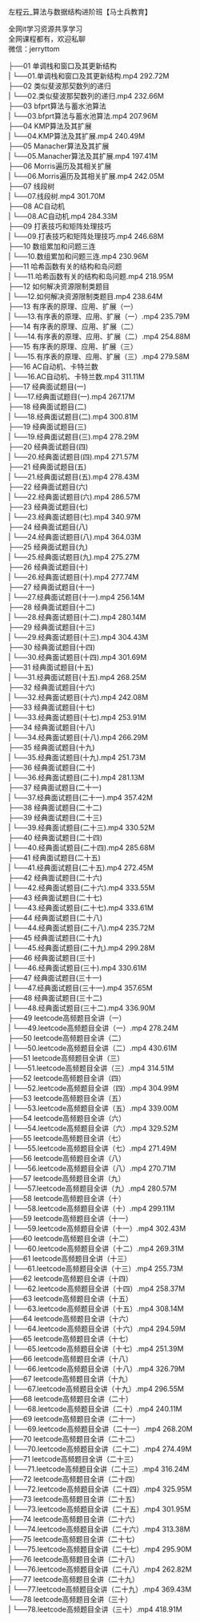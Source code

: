左程云_算法与数据结构进阶班【马士兵教育】

全网it学习资源共享学习<br>全网课程都有，欢迎私聊<br>微信：jerryttom<br>

├──01 单调栈和窗口及其更新结构<br> | └──01.单调栈和窗口及其更新结构.mp4 292.72M<br> ├──02 类似斐波那契数列的递归<br> | └──02.类似斐波那契数列的递归.mp4 232.66M<br> ├──03 bfprt算法与蓄水池算法<br> | └──03.bfprt算法与蓄水池算法.mp4 207.96M<br> ├──04 KMP算法及其扩展<br> | └──04.KMP算法及其扩展.mp4 240.49M<br> ├──05 Manacher算法及其扩展<br> | └──05.Manacher算法及其扩展.mp4 197.41M<br> ├──06 Morris遍历及其相关扩展<br> | └──06.Morris遍历及其相关扩展.mp4 242.05M<br> ├──07 线段树<br> | └──07.线段树.mp4 301.70M<br> ├──08 AC自动机<br> | └──08.AC自动机.mp4 284.33M<br> ├──09 打表技巧和矩阵处理技巧<br> | └──09.打表技巧和矩阵处理技巧.mp4 246.68M<br> ├──10 数组累加和问题三连<br> | └──10.数组累加和问题三连.mp4 230.96M<br> ├──11 哈希函数有关的结构和岛问题<br> | └──11.哈希函数有关的结构和岛问题.mp4 218.95M<br> ├──12 如何解决资源限制类题目<br> | └──12.如何解决资源限制类题目.mp4 238.64M<br> ├──13 有序表的原理、应用、扩展（一）<br> | └──13.有序表的原理、应用、扩展（一）.mp4 235.79M<br> ├──14 有序表的原理、应用、扩展（二）<br> | └──14.有序表的原理、应用、扩展（二）.mp4 254.88M<br> ├──15 有序表的原理、应用、扩展（三）<br> | └──15.有序表的原理、应用、扩展（三）.mp4 279.58M<br> ├──16 AC自动机、卡特兰数<br> | └──16.AC自动机、卡特兰数.mp4 311.11M<br> ├──17 经典面试题目(一)<br> | └──17.经典面试题目(一).mp4 267.17M<br> ├──18 经典面试题目(二)<br> | └──18.经典面试题目(二).mp4 300.81M<br> ├──19 经典面试题目(三)<br> | └──19.经典面试题目(三).mp4 278.29M<br> ├──20 经典面试题目(四)<br> | └──20.经典面试题目(四).mp4 271.57M<br> ├──21 经典面试题目(五)<br> | └──21.经典面试题目(五).mp4 278.43M<br> ├──22 经典面试题目(六)<br> | └──22.经典面试题目(六).mp4 286.57M<br> ├──23 经典面试题目(七)<br> | └──23.经典面试题目(七).mp4 340.97M<br> ├──24 经典面试题目(八)<br> | └──24.经典面试题目(八).mp4 364.03M<br> ├──25 经典面试题目(九)<br> | └──25.经典面试题目(九).mp4 275.27M<br> ├──26 经典面试题目(十)<br> | └──26.经典面试题目(十).mp4 277.74M<br> ├──27 经典面试题目(十一)<br> | └──27.经典面试题目(十一).mp4 256.14M<br> ├──28 经典面试题目(十二)<br> | └──28.经典面试题目(十二).mp4 280.14M<br> ├──29 经典面试题目(十三)<br> | └──29.经典面试题目(十三).mp4 304.43M<br> ├──30 经典面试题目(十四)<br> | └──30.经典面试题目(十四).mp4 301.69M<br> ├──31 经典面试题目(十五)<br> | └──31.经典面试题目(十五).mp4 268.25M<br> ├──32 经典面试题目(十六)<br> | └──32.经典面试题目(十六).mp4 242.08M<br> ├──33 经典面试题目(十七)<br> | └──33.经典面试题目(十七).mp4 253.91M<br> ├──34 经典面试题目(十八)<br> | └──34.经典面试题目(十八).mp4 266.29M<br> ├──35 经典面试题目(十九)<br> | └──35.经典面试题目(十九).mp4 251.73M<br> ├──36 经典面试题目(二十)<br> | └──36.经典面试题目(二十).mp4 281.13M<br> ├──37 经典面试题目(二十一)<br> | └──37.经典面试题目(二十一).mp4 357.42M<br> ├──38 经典面试题目(二十二)<br> ├──39 经典面试题目(二十三)<br> | └──39.经典面试题目(二十三).mp4 330.52M<br> ├──40 经典面试题目(二十四)<br> | └──40.经典面试题目(二十四).mp4 285.68M<br> ├──41 经典面试题目(二十五)<br> | └──41.经典面试题目(二十五).mp4 272.45M<br> ├──42 经典面试题目(二十六)<br> | └──42.经典面试题目(二十六).mp4 333.55M<br> ├──43 经典面试题目(二十七)<br> | └──43.经典面试题目(二十七).mp4 333.61M<br> ├──44 经典面试题目(二十八)<br> | └──44.经典面试题目(二十八).mp4 235.72M<br> ├──45 经典面试题目(二十九)<br> | └──45.经典面试题目(二十九).mp4 299.28M<br> ├──46 经典面试题目(三十)<br> | └──46.经典面试题目(三十).mp4 330.61M<br> ├──47 经典面试题目(三十一)<br> | └──47.经典面试题目(三十一).mp4 357.65M<br> ├──48 经典面试题目(三十二)<br> | └──48.经典面试题目(三十二).mp4 336.90M<br> ├──49 leetcode高频题目全讲（一）<br> | └──49.leetcode高频题目全讲（一）.mp4 278.24M<br> ├──50 leetcode高频题目全讲（二）<br> | └──50.leetcode高频题目全讲（二）.mp4 430.61M<br> ├──51 leetcode高频题目全讲（三）<br> | └──51.leetcode高频题目全讲（三）.mp4 314.51M<br> ├──52 leetcode高频题目全讲（四）<br> | └──52.leetcode高频题目全讲（四）.mp4 304.99M<br> ├──53 leetcode高频题目全讲（五）<br> | └──53.leetcode高频题目全讲（五）.mp4 339.00M<br> ├──54 leetcode高频题目全讲（六）<br> | └──54.leetcode高频题目全讲（六）.mp4 329.52M<br> ├──55 leetcode高频题目全讲（七）<br> | └──55.leetcode高频题目全讲（七）.mp4 271.49M<br> ├──56 leetcode高频题目全讲（八）<br> | └──56.leetcode高频题目全讲（八）.mp4 270.71M<br> ├──57 leetcode高频题目全讲（九）<br> | └──57.leetcode高频题目全讲（九）.mp4 280.57M<br> ├──58 leetcode高频题目全讲（十）<br> | └──58.leetcode高频题目全讲（十）.mp4 299.11M<br> ├──59 leetcode高频题目全讲（十一）<br> | └──59.leetcode高频题目全讲（十一）.mp4 302.43M<br> ├──60 leetcode高频题目全讲（十二）<br> | └──60.leetcode高频题目全讲（十二）.mp4 269.31M<br> ├──61 leetcode高频题目全讲（十三）<br> | └──61.leetcode高频题目全讲（十三）.mp4 255.73M<br> ├──62 leetcode高频题目全讲（十四）<br> | └──62.leetcode高频题目全讲（十四）.mp4 258.37M<br> ├──63 leetcode高频题目全讲（十五）<br> | └──63.leetcode高频题目全讲（十五）.mp4 308.14M<br> ├──64 leetcode高频题目全讲（十六）<br> | └──64.leetcode高频题目全讲（十六）.mp4 294.59M<br> ├──65 leetcode高频题目全讲（十七）<br> | └──65.leetcode高频题目全讲（十七）.mp4 251.39M<br> ├──66 leetcode高频题目全讲（十八）<br> | └──66.leetcode高频题目全讲（十八）.mp4 326.79M<br> ├──67 leetcode高频题目全讲（十九）<br> | └──67.leetcode高频题目全讲（十九）.mp4 296.55M<br> ├──68 leetcode高频题目全讲（二十）<br> | └──68.leetcode高频题目全讲（二十）.mp4 240.11M<br> ├──69 leetcode高频题目全讲（二十一）<br> | └──69.leetcode高频题目全讲（二十一）.mp4 268.20M<br> ├──70 leetcode高频题目全讲（二十二）<br> | └──70.leetcode高频题目全讲（二十二）.mp4 274.49M<br> ├──71 leetcode高频题目全讲（二十三）<br> | └──71.leetcode高频题目全讲（二十三）.mp4 316.24M<br> ├──72 leetcode高频题目全讲（二十四）<br> | └──72.leetcode高频题目全讲（二十四）.mp4 325.95M<br> ├──73 leetcode高频题目全讲（二十五）<br> | └──73.leetcode高频题目全讲（二十五）.mp4 301.95M<br> ├──74 leetcode高频题目全讲（二十六）<br> | └──74.leetcode高频题目全讲（二十六）.mp4 313.38M<br> ├──75 leetcode高频题目全讲（二十七）<br> | └──75.leetcode高频题目全讲（二十七）.mp4 295.90M<br> ├──76 leetcode高频题目全讲（二十八）<br> | └──76.leetcode高频题目全讲（二十八）.mp4 262.82M<br> ├──77 leetcode高频题目全讲（二十九）<br> | └──77.leetcode高频题目全讲（二十九）.mp4 369.43M<br> └──78 leetcode高频题目全讲（三十）<br> | └──78.leetcode高频题目全讲（三十）.mp4 418.91M